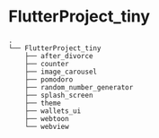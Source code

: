# FlutterProject_tiny

```
.
└── FlutterProject_tiny
    ├── after_divorce
    ├── counter
    ├── image_carousel
    ├── pomodoro
    ├── random_number_generator
    ├── splash_screen
    ├── theme
    ├── wallets_ui
    ├── webtoon
    └── webview
```

<!-- #FlutterProject_tiny
##after_divorce
##counter
##image_carousel
##pomodoro
##random_number_generator
##splash_screen
##theme
##wallets_ui
##webtoon
##webview  -->
